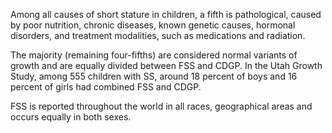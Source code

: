 Among all causes of short stature in children, a fifth is pathological, caused by poor nutrition, chronic diseases, known genetic causes, hormonal disorders, and treatment modalities, such as medications and radiation.

The majority (remaining four-fifths) are considered normal variants of growth and are equally divided between FSS and CDGP. In the Utah Growth Study, among 555 children with SS, around 18 percent of boys and 16 percent of girls had combined FSS and CDGP.

FSS is reported throughout the world in all races, geographical areas and occurs equally in both sexes.